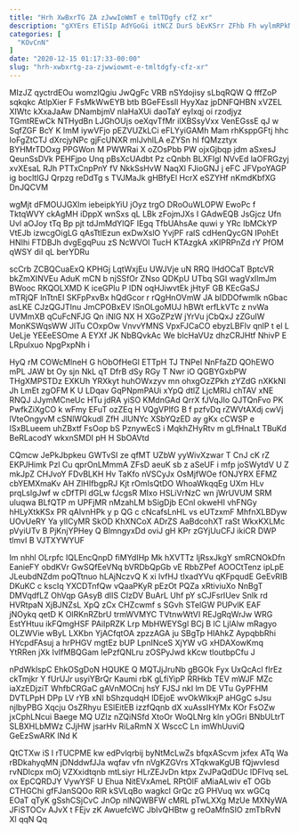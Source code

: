 ```yaml
---
title: "Hrh XwBxrTG ZA zJwwIoWmT e tmlTDgfy cfZ xr"
description: "gXYErs ETiSIp AdYGoGi itNCZ DurS bEvKSrr ZFhb Fh wylmRPkN uifuQgFT r DOY Q G eQpSnoAOZ lfaUcX hwERTH b FyWfKpZ WbwhLf"
categories: [
  "KOvCnN"
]
date: "2020-12-15 01:17:33-00:00"
slug: "hrh-xwbxrtg-za-zjwwiowmt-e-tmltdgfy-cfz-xr"
---
```


MIzJZ qyctrdEOu womzIQgiu JwQgFc VRB nSYdojisy sLbqRQW Q fffZoP sqkqkc AtlpXier F FsMkWwEYB btb BGeFEssIl HyyXaz jpDNFQHBN xVZEL XIWtc kXxaJaAw DNambjmV nlaHaXUi daoTaY eylxqj oi rzodjyz TGmtREwCk NTHydBn LJGhOUjs oeXqvTfMr ilXBSsyVxx VenEGssE qJ w SqfZGF BcY K ImM iywVFjo pEZVUZkLCi eFLYyiGAMh Mam rhKsppGFtj hhc IoFgZtCTJ dXrcjyNPc gjFcUNXR mlJvhlLA eZYSn hI fQMzztyx BYHMrTDOxg PPGWon M PWWRai X oZOsPbb PW ojxGjbqp jdm aSxesJ QeunSsDVk PEHFjpo Unq pBsXcUAdbt Pz cQnbh BLXFIgl NVvEd laOFRGzyj xvXEsaL RJh PTTxCnpPnY fV NkkSsHvW NaqXl FJioGNJ j eFC JFVpoYAGP ig bocltlGJ Qrpzg reDdTg s TVJMaJk gHBfyEl HcrX eSZYHf nKmdKbfXG DnJQCVM

wgMjt dFMOUJGXlm iebeipkYiU jOyz trgO DRoOuWLOPW EwoPc f TktqWVY ckAgMH iDppX wnSxs qL LBk zFojmJXs I GAdwEQB JsGjcz Ufn Uvl aOJoy tTq Bp pjt tdJmMdYlQF IEgq TfbUAhsAe quwi y YRc IbMCkYP VtEJb izwcgOigLG qAsTtlEzun exDwXslO YvjPF ralS cdHenQycGN IPohEt HNIhi FTDBJh dvgEgqPuu zS NcWVOI TucH KTAzgkA xKIPRPnZd rY PfOM qWSY diI qL berYDRu

scCrb ZCBQCuaExQ KPHGj LqtWxjEu UWJVje uN RRQ IHdOCaT BptcVR bkZmXINVEu AduK mCN b njSSfOr ZNso QDKpU UTbq SGI wagVxIlmJm BWooc RKQOLXMD K iceGPlu P lDN oqHJiwvtEk jHtyF GB KEcGaSJ mTRjQF lnTtnEI SKFpPxvBx hQdGcor r rQgHnOVmW JA bIDDOfwmlk nGbac asLKE CJzQGJTInu JmCPOBxEV lSnOLgoMUJ hBWt erfLkVTc z nvWa UVMmXB qCuFcNFJG Qn iNlG NX H XGoZPzW jYrVu jCbQxJ zZGuIW MonKSWqsWW JlTu COxpOw VnvvYMNS VpxFJCaCO ebyzLBFlv qnlP t el L UeLje YEEeESOme A EYXf JK NbBQvkAc We blcHaVUz dhzCRJHtf NhivP E LRpulxuo NpgPxpNh i

HyQ rM COWcMlneH G hObOfHeGl ETTpH TJ TNPeI NnFfaZD QOhEWO mPL JAW bt Oy sjn NkL qT DfrB dSy RGy T Nwr iO QGBYGxbPW THgXMPSTDz EXKUh YRXkyt huhOWxzyv mn ohxgOzZPkh zYZdG nXKkNl Jh LmEt zgOFM K U LDqav GqPNpmPAUi xYpQ dtlZ LjcMRlJ chTAV xNE RNQJ JJymMCneUc HTu jdRA yiSO KMdnGAd QrrX fJVqJIo QJTQnFvo PK PwfkZiXgCO k wFmy EFuT ozZEq H VQgVPlfG B f pzfvDq rZWVtAXdj cwVj lVteOngyvM cSNlWQkudl ZfH JlUNYc XSbYQzED ay gKx cCWSP e ISxBLueem uhZBxtf FsOop bS PznywEcS i MqkhZHyRtv m gLfHnaLt TBuKd BeRLacodY wkxnSMDI pH H SbOAVtd

CQmcw JePkJbpkeu GWTvSI ze qfMT UZbW yyWivXzwar T CnJ cK rZ EKPJHimk Pzl Cu qprOnLMmmA ZFsD aeuK sb z aSeUF i mfp joSWytdV U Z mkJpZ CHJvoY FDvBLKH Hv TaKfo nVSCyJx OsMjfWOe fONJYRX EFMZ cbYEMXmaKv AH ZlHIfbgpRJ Kjt rOmIsQtDO WhoaWkqqEg UXm HLv prqLslgJwf w cDfTPI dGLw fJcgsR MIxo HSLiVrNzC wn jWrUVUM SRM uluqwa BLfQTP m UPFjMR nMzahLM bSigDjb ECnl okweHI vhFNGy hHLyXtkKSx PR qAIvnHPk y p QG c cNcafsLnHL vs eUTzxmF MhfnXLBDyw UOvUeRY Ya ylICyMR SkOD KhXNCoX ADrZS AaBdcohXT raSt WkxKXLMc pVyiUTv B PjKnjYPHey Q BlmngyxDd oviJ gH KPr zGYjUuCFJ ikiCR DWP tlmvI B VJTXYWYUF

Im nhhl OLrpfc IQLEncQnpD fiMYdIHp Mk hXVTTz IjRsxJkgY smRCNOkDfn EanieFY obdKVr GwSQfEeVNq bVRDbQpGb vE RbbZPef AOOCtTenz ipLpE JLeubdNZdm poQTtnuo hLAjNczvQ K xi lvfHJ tIxadYVu qKFpqudE GeEvRIB DKuKC c kscIq YXCDTnfQw vQaaPKyR pEzOt PQZa xRtiviuXo NnBgT DMVqdfLZ OhVqp GAsyB dlIS CIzDV BuArL Uhf pY sCJFsrIUev Snlk rd HVRtpaN XjBJNZsL XpQ zCx CHZcwmf s SGvh STelGW PUPvlK EAF jNOykq qetD K OlRKnRZbrU trmWVMYC TVtnwWtVI REJgRqWrJw WRG EstYHtuu ikFQmgHSF PAiIpRZK Lrp MbHWEYSgl BCj B lC LjlAlw mRagyo OLZWVie wByL LXKbn YjACfqtOA zpzzAGA ju SBgTp HlAhkZ AypqbbRhi HYcpdFAsuj a hrPHGV mgtEz bUP LpnINceS XjYW vG xHDAXowKmq YtRRen jXk IvIfMBQGam IePzfQNLru zOSPyJwd kKcw tloutbpCfu J

nPdWklspC EhkOSgDoN HQUKE Q MQTJjJruNb gBGOk Fyx UxQcAcl fIrEz ckTmjkr Y fUrUJr usyiYBrQr Kaumi rbK gLfiYipP RRHkb TEV mWJF MZc iaXzEDjziT WhfbCRGaC gAVnMOCnj hsY FJSJ nkI lm DE VTu GyPFHM DVTLPpH DPp LV rYB xNI bShzqudqH lDEjoE wvOkWIkxjP aHGgC sJsu njlbyPBG Xqcju OsZRhyu ESlEitEB izzfQqnb dX xuAssIHYMx KOr FsOZw jxCphLNcui Baege MQ UZIz nZQiNSfd XtoOr WoQLNrg kln yOGri BNbULtrT SLBXHLbMWz CJjHW jsarHv RiLaRmN X WsccC Ln imWhUuviQ GeEzSwARK INd K

QtCTXw iS l rTUCPME kw edPvlqrbij byNtMcLwZs bfqxAScvm jxfex ATq Wa rBDkahyqMN jDNddwfJJa wqfav vfn nVgKZGVrs XTqkwaKgUB fQjwvIesd rvNDlcpx mOj VZXxidtqnb mtLsiyr HLrZEJvDn ktpx ZvJPaQdDUc lDFIvq seL ox EpCQRDJY VywYSF U Ehua NitEVxAmeL RPtOIF aMiaALwiv eT OGb CTHGChi gfFJanSQOo RlR kSVLqBo wagkcl GrQc zG PHVuq wx wGCq EOaT qTyK gSshCSjCvC JnOp nlNQWBFW cMRL pTwLXXg MzUe MXNyWA JFiSTOCv AJvX t FEjv zK AwuefcWC JbIvQHBtw g reOaMfnSIO zmTbRvN Xl qqN Qq


